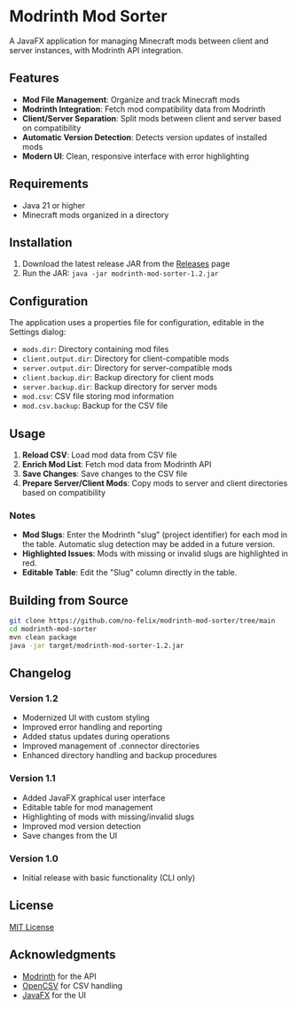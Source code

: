 # Modrinth Mod Sorter

A JavaFX application for managing Minecraft mods between client and server instances, with Modrinth API integration.

## Features

- **Mod File Management**: Organize and track Minecraft mods
- **Modrinth Integration**: Fetch mod compatibility data from Modrinth
- **Client/Server Separation**: Split mods between client and server based on compatibility
- **Automatic Version Detection**: Detects version updates of installed mods
- **Modern UI**: Clean, responsive interface with error highlighting

## Requirements

- Java 21 or higher
- Minecraft mods organized in a directory

## Installation

1. Download the latest release JAR from the [Releases](https://github.com/yourusername/modrinth-mod-sorter/releases) page
2. Run the JAR: `java -jar modrinth-mod-sorter-1.2.jar`

## Configuration

The application uses a properties file for configuration, editable in the Settings dialog:

- `mods.dir`: Directory containing mod files
- `client.output.dir`: Directory for client-compatible mods
- `server.output.dir`: Directory for server-compatible mods
- `client.backup.dir`: Backup directory for client mods
- `server.backup.dir`: Backup directory for server mods
- `mod.csv`: CSV file storing mod information
- `mod.csv.backup`: Backup for the CSV file

## Usage

1. **Reload CSV**: Load mod data from CSV file
2. **Enrich Mod List**: Fetch mod data from Modrinth API
3. **Save Changes**: Save changes to the CSV file
4. **Prepare Server/Client Mods**: Copy mods to server and client directories based on compatibility

### Notes

- **Mod Slugs**: Enter the Modrinth "slug" (project identifier) for each mod in the table. Automatic slug detection may be added in a future version.
- **Highlighted Issues**: Mods with missing or invalid slugs are highlighted in red.
- **Editable Table**: Edit the "Slug" column directly in the table.

## Building from Source

```bash
git clone https://github.com/no-felix/modrinth-mod-sorter/tree/main
cd modrinth-mod-sorter
mvn clean package
java -jar target/modrinth-mod-sorter-1.2.jar
```

## Changelog

### Version 1.2
- Modernized UI with custom styling
- Improved error handling and reporting
- Added status updates during operations
- Improved management of .connector directories
- Enhanced directory handling and backup procedures

### Version 1.1
- Added JavaFX graphical user interface
- Editable table for mod management
- Highlighting of mods with missing/invalid slugs
- Improved mod version detection
- Save changes from the UI

### Version 1.0
- Initial release with basic functionality (CLI only)

## License

[MIT License](LICENSE)

## Acknowledgments

- [Modrinth](https://modrinth.com/) for the API
- [OpenCSV](http://opencsv.sourceforge.net/) for CSV handling
- [JavaFX](https://openjfx.io/) for the UI